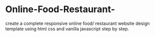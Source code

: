 # Online-Food-Restaurant-
create a complete responsive online food/ restaurant website design template using html css and vanilla javascript step by step.
